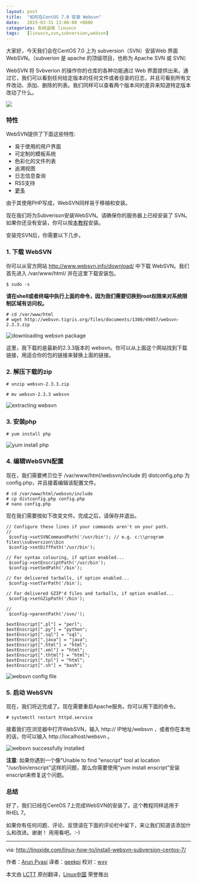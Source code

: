 ```yaml
---
layout: post
title:	"如何在CentOS 7.0 安装 Websvn"
date:	2015-03-31 13:06:00 +0800 
categories:	系统运维 linuxcn 
tags:	[linuxcn,svn,subversion,websvn]
---
```



大家好，今天我们会在CentOS 7.0 上为 subversion（SVN）安装Web 界面 WebSVN。（subverion 是 apache 的顶级项目，也称为 Apache SVN 或 SVN）


WebSVN 将 Svbverion 的操作你的仓库的各种功能通过 Web 界面提供出来。通过它，我们可以看到任何给定版本的任何文件或者目录的日志，并且可看到所有文件改动、添加、删除的列表。我们同样可以查看两个版本间的差异来知道特定版本改动了什么。


![](/Asserts/Images/album/201503/31/130653nf881h288fz9fglh.png)


### 特性


WebSVN提供了下面这些特性:


* 易于使用的用户界面
* 可定制的模板系统
* 色彩化的文件列表
* 追溯视图
* 日志信息查询
* RSS支持
* [更多](http://www.websvn.info/features/)


由于其使用PHP写成，WebSVN同样易于移植和安装。


现在我们将为Subverison安装WebSVN。请确保你的服务器上已经安装了 SVN。如果你还没有安装，你可以按[本教程](http://linoxide.com/linux-how-to/install-apache-svn-subversion-centos-7/)安装。


安装完SVN后，你需要以下几步。


### 1. 下载 WebSVN


你可以从官方网站 <http://www.websvn.info/download/> 中下载 WebSVN。我们首先进入 /var/www/html/ 并在这里下载安装包。



```
$ sudo -s

```

**请在shell或者终端中执行上面的命令，因为我们需要切换到root权限来对系统限制区域有访问权。**



```
# cd /var/www/html
# wget http://websvn.tigris.org/files/documents/1380/49057/websvn-2.3.3.zip

```

![downloading websvn package](/Asserts/Images/album/201503/31/130700f72uddss9ti9ssum.png)


这里，我下载的是最新的2.3.3版本的 websvn。你可以从上面这个网站找到下载链接，用适合你的包的链接来替换上面的链接。


### 2. 解压下载的zip



```
# unzip websvn-2.3.3.zip

# mv websvn-2.3.3 websvn

```

![extracting websvn](/Asserts/Images/album/201503/31/130703qxnnxqwf6xxnxxnv.png)


### 3. 安装php



```
# yum install php

```

![yum install php](/Asserts/Images/album/201503/31/130705lnk1ym11w4emvy1e.png)


### 4. 编辑WebSVN配置


现在，我们需要拷贝位于 /var/www/html/websvn/include 的 distconfig.php 为 config.php，并且接着编辑该配置文件。



```
# cd /var/www/html/websvn/include
# cp distconfig.php config.php
# nano config.php

```

现在我们需要按如下改变文件。完成之后，请保存并退出。



```
// Configure these lines if your commands aren't on your path.
//
 $config->setSVNCommandPath('/usr/bin'); // e.g. c:\\program files\\subversion\\bin
 $config->setDiffPath('/usr/bin');

// For syntax colouring, if option enabled...
 $config->setEnscriptPath('/usr/bin');
 $config->setSedPath('/bin');

// For delivered tarballs, if option enabled...
 $config->setTarPath('/bin');

// For delivered GZIP'd files and tarballs, if option enabled...
 $config->setGZipPath('/bin');

//
 $config->parentPath('/svn/');

$extEnscript[".pl"] = "perl";
$extEnscript[".py"] = "python";
$extEnscript[".sql"] = "sql";
$extEnscript[".java"] = "java";
$extEnscript[".html"] = "html";
$extEnscript[".xml"] = "html";
$extEnscript[".thtml"] = "html";
$extEnscript[".tpl"] = "html";
$extEnscript[".sh"] = "bash";

```

![websvn config file](/Asserts/Images/album/201503/31/130708jqquusnrunt0rqqy.png)


### 5. 启动 WebSVN


现在，我们将近完成了。现在需要重启Apache服务。你可以用下面的命令。



```
# systemctl restart httpd.service

```

接着我们在浏览器中打开WebSVN，输入 http:// IP地址/websvn ，或者你在本地的话，你可以输入 http://localhost/websvn 。


![websvn successfully installed](/Asserts/Images/album/201503/31/130710ch0z9shr310cocjz.png)


**注意**: 如果你遇到一个像"Unable to find "enscript" tool at location "/usr/bin/enscript"这样的问题，那么你需要使用“yum install enscript”安装enscript来修复这个问题。


### 总结


好了，我们已经在CentOS 7上完成WebSVN的安装了。这个教程同样适用于RHEL 7。


如果你有任何问题、评论、反馈请在下面的评论栏中留下，来让我们知道该添加什么和改进。谢谢！ 用用看吧。:-)




---


via: <http://linoxide.com/linux-how-to/install-websvn-subversion-centos-7/>


作者：[Arun Pyasi](http://linoxide.com/author/arunp/) 译者：[geekpi](https://github.com/geekpi) 校对：[wxy](https://github.com/wxy)


本文由 [LCTT](https://github.com/LCTT/TranslateProject) 原创翻译，[Linux中国](http://linux.cn/) 荣誉推出
